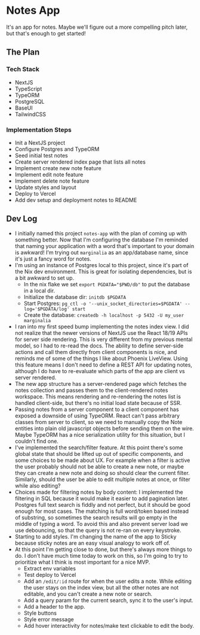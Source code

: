 # Notes App

It's an app for notes. Maybe we'll figure out a more compelling pitch later, but that's enough to get started!

## The Plan

### Tech Stack

- NextJS
- TypeScript
- TypeORM
- PostgreSQL
- BaseUI
- TailwindCSS

### Implementation Steps

- Init a NextJS project
- Configure Postgres and TypeORM
- Seed initial test notes
- Create server rendered index page that lists all notes
- Implement create new note feature
- Implement edit note feature
- Implement delete note feature
- Update styles and layout
- Deploy to Vercel
- Add dev setup and deployment notes to README

## Dev Log

- I initially named this project `notes-app` with the plan of coming up with
  something better. Now that I'm configuring the database I'm reminded that
  naming your application with a word that's important to your domain is
  awkward! I'm trying out `marginalia` as an app/database name, since it's
  just a fancy word for notes.
- I'm using an instance of Postgres local to this project, since it's part of
  the Nix dev environment. This is great for isolating dependencies, but is a
  bit awkward to set up.
  - In the nix flake we set `export PGDATA="$PWD/db"` to put the database in a
    local dir.
  - Initialize the database dir: `initdb $PGDATA`
  - Start Postgres: `pg_ctl -o '--unix_socket_directories=$PGDATA' --log='$PGDATA/log' start`
  - Create the database: `createdb -h localhost -p 5432 -U my_user marginalia`
- I ran into my first speed bump implementing the notes index view. I did not
  realize that the newer versions of NextJS use the React 18/19 APIs for server
  side rendering. This is very different from my previous mental model, so I had
  to re-read the docs. The ability to define server-side actions and call them
  directly from client components is nice, and reminds me of some of the things
  I like about Phoenix LiveView. Using this feature means I don't need to define
  a REST API for updating notes, although I do have to re-evaluate which parts
  of the app are client vs server rendered.
- The new app structure has a server-rendered page which fetches the notes
  collection and passes them to the client-rendered notes workspace. This
  means rendering and re-rendering the notes list is handled client-side, but
  there's no initial load state because of SSR.
- Passing notes from a server component to a client component has exposed a
  downside of using TypeORM. React can't pass arbitrary classes from server to
  client, so we need to manually copy the Note entities into plain old
  javascript objects before sending them on the wire. Maybe TypeORM has a nice
  serialization utility for this situation, but I couldn't find one.
- I've implemented the search/filter feature. At this point there's some global
  state that should be lifted up out of specific components, and some choices to
  be made about UX. For example when a filter is active the user probably should
  not be able to create a new note, or maybe they can create a new note and
  doing so should clear the current filter. Similarly, should the user be able
  to edit multiple notes at once, or filter while also editing?
- Choices made for filtering notes by body content: I implemented the filtering
  in SQL because it would make it easier to add pagination later. Postgres full
  text search is fiddly and not perfect, but it should be good enough for most
  cases. The matching is full word/token based instead of substring, so sometimes the
  search results will go empty in the middle of typing a word. To avoid this and
  also prevent server load we use debouncing, so that the query is not re-ran on
  every keystroke.
- Starting to add styles. I'm changing the name of the app to Sticky because
  sticky notes are an easy visual analogy to work off of.
- At this point I'm getting close to done, but there's always more things to do.
  I don't have much time today to work on this, so I'm going to try to
  prioritize what I think is most important for a nice MVP.
  - Extract env variables
  - Test deploy to Vercel
  - Add an `/edit/:id` route for when the user edits a note. While editing the
    user stays on the index view, but all the other notes are not editable, and
    you can't create a new note or search.
  - Add a query param for the current search, sync it to the user's input.
  - Add a header to the app.
  - Style buttons
  - Style error message
  - Add hover interactivity for notes/make text clickable to edit the
    body.
